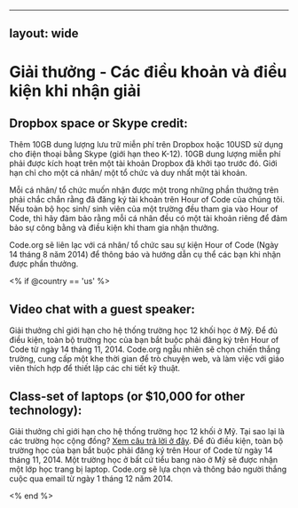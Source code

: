 * * *

## layout: wide

# Giải thưởng - Các điều khoản và điều kiện khi nhận giải

## Dropbox space or Skype credit:

Thêm 10GB dung lượng lưu trữ miễn phí trên Dropbox hoặc 10USD sử dụng cho điện thoại bằng Skype (giới hạn theo K-12). 10GB dung lượng miễn phí phải được kích hoạt trên một tài khoản Dropbox đã khởi tạo trước đó. Giới hạn chỉ cho một cá nhân/ một tổ chức và duy nhất một tài khoản.

Mỗi cá nhân/ tổ chức muốn nhận được một trong những phần thưởng trên phải chắc chắn rằng đã đăng ký tài khoản trên Hour of Code của chúng tôi. Nếu toàn bộ học sinh/ sinh viên của một trường đều tham gia vào Hour of Code, thì hãy đảm bảo rằng mỗi cá nhân đều có một tài khoản riêng để đảm bảo sự công bằng và điều kiện khi tham gia nhận thưởng.

Code.org sẽ liên lạc với cá nhân/ tổ chức sau sự kiện Hour of Code (Ngày 14 tháng 8 năm 2014) để thông báo và hướng dẫn cụ thể các bạn khi nhận được phần thưởng.

<% if @country == 'us' %>

## Video chat with a guest speaker:

Giải thưởng chỉ giới hạn cho hệ thống trường học 12 khối học ở Mỹ. Để đủ điều kiện, toàn bộ trường học của bạn bắt buộc phải đăng ký trên Hour of Code từ ngày 14 tháng 11, 2014. Code.org ngẫu nhiên sẽ chọn chiến thắng trường, cung cấp một khe thời gian để trò chuyện web, và làm việc với giáo viên thích hợp để thiết lập các chi tiết kỹ thuật.

## Class-set of laptops (or $10,000 for other technology):

Giải thưởng chỉ giới hạn cho hệ thống trường học 12 khối ở Mỹ. Tại sao lại là các trường học cộng đồng? [Xem câu trả lời ở đây][1]. Để đủ điều kiện, toàn bộ trường học của bạn bắt buộc phải đăng ký trên Hour of Code từ ngày 14 tháng 11, 2014. Một trường học ở bất cứ tiểu bang nào ở Mỹ sẽ được nhận một lớp học trang bị laptop. Code.org sẽ lựa chọn và thông báo người thắng cuộc qua email từ ngày 1 tháng 12 năm 2014.

 [1]: http://www.hourofcode.com/us#faq

<% end %>